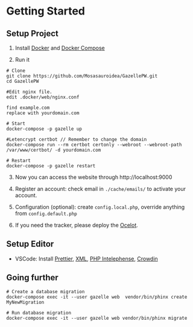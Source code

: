 # Getting Started

## Setup Project

1. Install [Docker](https://docs.docker.com/get-started/) and [Docker Compose](https://docs.docker.com/compose/install/)

2. Run it

```shell
# Clone
git clone https://github.com/Mosasauroidea/GazellePW.git
cd GazellePW

#Edit nginx file.
edit .docker/web/nginx.conf 

find example.com 
replace with yourdomain.com

# Start
docker-compose -p gazelle up

#Letencrypt certbot // Remember to change the domain
docker-compose run --rm certbot certonly --webroot --webroot-path /var/www/certbot/ -d yourdomain.com

# Restart
docker-compose -p gazelle restart

```

3. Now you can access the website through http://localhost:9000

4. Register an account: check email in `./cache/emails/` to activate your account.

5. Configuration (optional): create `config.local.php`, override anything from `config.default.php`

6. If you need the tracker, please deploy the [Ocelot](https://github.com/Mosasauroidea/Ocelot).

## Setup Editor

- VSCode: Install [Prettier](https://marketplace.visualstudio.com/items?itemName=esbenp.prettier-vscode), [XML](https://marketplace.visualstudio.com/items?itemName=redhat.vscode-xml), [PHP Intelephense](https://marketplace.visualstudio.com/items?itemName=bmewburn.vscode-intelephense-client), [Crowdin](https://marketplace.visualstudio.com/items?itemName=Crowdin.vscode-crowdin)

## Going further

```shell
# Create a database migration
docker-compose exec -it --user gazelle web  vendor/bin/phinx create MyNewMigration

# Run database migration
docker-compose exec -it --user gazelle web vendor/bin/phinx migrate
```
